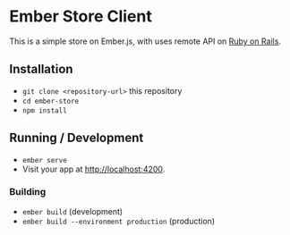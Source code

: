 # Ember Store Client

This is a simple store on Ember.js, with uses remote API on [Ruby on Rails](https://github.com/lebedev42/rails-api-store).

## Installation

* `git clone <repository-url>` this repository
* `cd ember-store`
* `npm install`

## Running / Development

* `ember serve`
* Visit your app at [http://localhost:4200](http://localhost:4200).

### Building

* `ember build` (development)
* `ember build --environment production` (production)
